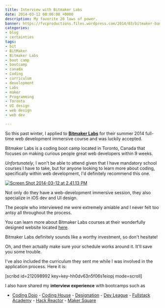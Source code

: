 ```yaml
---
title: Interview with Bitmaker Labs
date: 2014-03-12 00:00:00 +0000
description: My favorite 20 laws of power.
banner: https://fvcproductions.files.wordpress.com/2014/03/bitmaker-banner.png?w=1024&h=435&crop=1
categories:
- blog
- certainties
tags:
- bit
- BitMaker
- Bitmaker Labs
- boot camp
- bootcamp
- canada
- Coding
- curriculum
- development
- Labs
- maker
- Programming
- Toronto
- UI design
- web design
- web dev

---
```

So this past winter, I applied to [**Bitmaker Labs**](//bitmakerlabs.com "BitmakerLabs") for their summer 2014 full-time web development immersive course and was luckily accepted.

Bitmaker Labs is a coding boot camp located in Toronto, Canada that focuses on making curious people great web developers within 9 weeks.

_Unfortunately_, I won't be able to attend given that I have mandatory school courses I have to take, but for anyone looking to learn more about coding, specifically within web development, I'd definitely recommend this one.

[![Screen Shot 2014-03-12 at 2.41.13 PM](//fvcproductions.files.wordpress.com/2014/03/screen-shot-2014-03-12-at-2-41-13-pm.png)](//fvcproductions.files.wordpress.com/2014/03/screen-shot-2014-03-12-at-2-41-13-pm.png)

Not only do they have a web-development immersive session, they also specialize in iOS dev and UI design.

The people who interviewed me were extremely amiable and I never felt too antsy all throughout the process.

You can learn more about Bitmaker Labs courses at their wonderfully designed website located [here](//bitmakerlabs.com/courses/ "Bitmaker Lab Courses").

Bitmaker Labs definitely sounds like a worthy investment, so don't hesitate!

Oh, and then actually make sure your schedule works around it. It'll save you some trouble.

I've also included the curriculum they sent me while I was involved in the application process. Here it is:

\[scribd id=212098992 key=key-hh0dv63n5f06s1eiopj mode=scroll\]

I also have shared my **interview experience** with bootcamps such as

* [Coding Dojo](/blog/2015/01/06/interview-coding-dojo/) - [Coding House](//fvcproductions.com/blog/2015/01/06/coding-house-interview/ "Interview with Coding House 🏠") - [Designation](//fvcproductions.com/blog/2015/01/06/interview-with-designation/ "Interview with Designation 🎨") - [Dev League](//fvcproductions.com/blog/2015/01/06/experience-with-devleague/ "My Experience With DevLeague 💻") - [Fullstack Academy](//fvcproductions.com/blog/2014/12/28/my-experience-with-fullstack-academy-of-code/ "My Experience with Fullstack Academy of Code 💻") - [Hack Reactor](//fvcproductions.com/blog/2015/01/05/questioning-hack-reactor/ "Questioning Hack Reactor 🔑") - [Maker Square](//fvcproductions.com/blog/2015/01/14/my-experience-with-makersquare-%f0%9f%92/ "My Experience with MakerSquare 💻")
